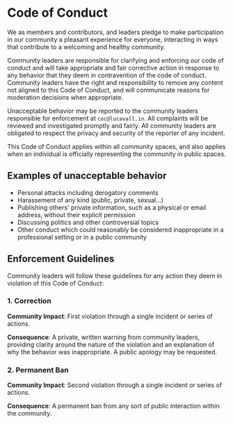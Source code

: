 # Code of Conduct

We as members and contributors, and leaders pledge to make participation in our community
a pleasant experience for everyone, interacting in ways that contribute to a welcoming and healthy community.

Community leaders are responsible for clarifying and enforcing our code of conduct and will take appropriate and fair corrective action in
response to any behavior that they deem in contravention of the code of conduct. Community leaders have the right and responsibility to remove any content
not aligned to this Code of Conduct, and will communicate reasons for moderation
decisions when appropriate.

Unacceptable behavior may be reported to the community leaders responsible for enforcement at
`coc@lucavall.in`. All complaints will be reviewed and investigated promptly and fairly. All community leaders are obligated to respect the privacy and security of the
reporter of any incident.

This Code of Conduct applies within all community spaces, and also applies when
an individual is officially representing the community in public spaces.

## Examples of unacceptable behavior

- Personal attacks including derogatory comments
- Harassement of any kind (public, private, sexual...)
- Publishing others' private information, such as a physical or email
  address, without their explicit permission
- Discussing politics and other controversial topics
- Other conduct which could reasonably be considered inappropriate in a
  professional setting or in a public community

## Enforcement Guidelines

Community leaders will follow these guidelines for any action they deem in violation of this Code of Conduct:

### 1. Correction

**Community Impact**: First violation through a single incident or series
of actions.

**Consequence**: A private, written warning from community leaders, providing
clarity around the nature of the violation and an explanation of why the
behavior was inappropriate. A public apology may be requested.

### 2. Permanent Ban

**Community Impact**: Second violation through a single incident or series
of actions.

**Consequence**: A permanent ban from any sort of public interaction within
the community.
